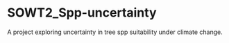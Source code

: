 # SOWT2_Spp-uncertainty
A project exploring uncertainty in tree spp suitability under climate change.
